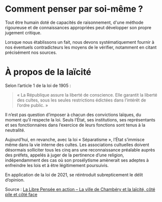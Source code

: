 # Comment penser par soi-même ?

Tout être humain doté de capacités de raisonnement, d'une méthode rigoureuse et de connaissances appropriées peut développer son propre jugement critique. 

Lorsque nous établissons un fait, nous devons systématiquement fournir à nos éventuels contradicteurs les moyens de le vérifier, notamment en citant précisément nos sources.


# À propos de la laïcité

Selon l’article 1 de la loi de 1905 :  
> « La République assure la liberté de conscience. Elle garantit la liberté des cultes, sous les seules restrictions édictées dans l’intérêt de l’ordre public. »

Il n’est pas question d’imposer à chacun des convictions laïques, du moment qu’il respecte la loi. Seuls l’État, ses institutions, ses représentants et ses fonctionnaires dans l’exercice de leurs fonctions sont tenus à la neutralité.

Aujourd’hui, en revanche, avec la loi « Séparatisme », l’État s’immisce même dans la vie interne des cultes. Les associations cultuelles doivent désormais solliciter tous les cinq ans une reconnaissance préalable auprès des préfets, appelés à juger de la pertinence d’une religion, indépendamment des cas où son prosélytisme amènerait ses adeptes à enfreindre les lois et à être légitimement poursuivis.

En application de la loi de 2021, se réintroduit subrepticement le délit d’opinion.

Source : [La Libre Pensée en action – La ville de Chambéry et la laïcité, côté pile et côté face](https://www.fnlp.fr/2025/04/la-libre-pensee-en-action-la-ville-de-chambery-et-la-laicite-cote-pile-et-cote-face/)